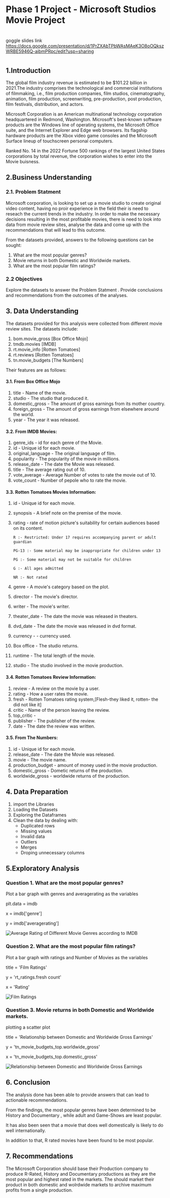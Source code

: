 # Phase 1 Project - Microsoft Studios Movie Project
#
goggle slides link https://docs.google.com/presentation/d/1PrZXAbTPbWAsMAeK3O8oOQkszWRBE5946Q-aibmPRpc/edit?usp=sharing
#
## 1.Introduction
The global film industry revenue is estimated to be $101.22 billion in 2021.The industry comprises the technological and commercial institutions of filmmaking, i.e., film production companies, film studios, cinematography, animation, film production, screenwriting, pre-production, post production, film festivals, distribution, and actors.

Microsoft Corporation is an American multinational technology corporation headquartered in Redmond, Washington. Microsoft's best-known software products are the Windows line of operating systems, the Microsoft Office suite, and the Internet Explorer and Edge web browsers. Its flagship hardware products are the Xbox video game consoles and the Microsoft Surface lineup of touchscreen personal computers.

Ranked No. 14 in the 2022 Fortune 500 rankings of the largest United States corporations by total revenue, the corporation wishes to enter into the Movie buisness.

## 2.Business Understanding
### 2.1. Problem Statment
Microsoft corporation, is looking to set up a movie studio to create original video content, having no proir experience in the field their is need to reseach the current trends in the industry. In order to make the necessary decisions resulting in the most profitable movies, there is need to look into data from movie review sites, analyse the data and come up with the recommendations that will lead to this outcome.

From the datasets provided, answers to the following questions can be sought:

1. What are the most popular genres?
2. Movie returns in both Domestic and Worldwide markets.
3. What are the most popular film ratings?

### 2.2 Objectives
Explore the datasets to answer the Problem Statment .
Provide conclusions and recommendations from the outcomes of the analyses.

## 3. Data Understanding
The datasets provided for this analysis were collected from different movie review sites.
The datasets include:

1. bom.movie_gross [Box Office Mojo]
2. tmdb.movies [IMDB]
3. rt.movie_info [Rotten Tomatoes]
4. rt.reviews [Rotten Tomatoes]
5. tn.movie_budgets [The Numbers]

Their features are as follows:

#### 3.1. From Box Office Mojo
1. title - Name of the movie.
2. studio - The studio that produced it.
3. domestic_gross - The amount of gross earnings from its mother country.
4. foreign_gross - The amount of gross earnings from elsewhere around the world.
5. year - The year it was released.

#### 3.2. From IMDB Movies:
1. genre_ids - id for each genre of the Movie.
2. id - Unique id for each movie.
3. original_language - The original language of film.
4. popularity - The popularity of the movie in millions.
5. release_date - The date the Movie was released.
6. title - The average rating out of 10.
7. vote_average - Average Number of votes to rate the movie out of 10.
8. vote_count - Number of pepole who to rate the movie.

#### 3.3. Rotten Tomatoes Movies Information:
1. id - Unique id for each movie.
2. synopsis - A brief note on the premise of the movie.
3. rating - rate of motion picture's suitability for certain audiences based on its content.

       R :- Restricted: Under 17 requires accompanying parent or adult guardian

       PG-13 :- Some material may be inappropriate for children under 13

       PG :- Some material may not be suitable for children

       G :- All ages admitted

       NR :- Not rated

4. genre - A movie's category based on the plot.
5. director - The movie's director.
6. writer - The movie's writer.
7. theater_date - The date the movie was released in theaters.
8. dvd_date - The date the movie was released in dvd format.
9. currency - - currency used.
10. Box office - The studio returns.
11. runtime - The total length of the movie.
12. studio - The studio involved in the movie production.

#### 3.4. Rotten Tomatoes Review Information:
1. review - A review on the movie by a user.
2. rating - How a user rates the movie.
3. fresh - Rotten Tomatoes rating system,[Flesh-they liked it, rotten- the did not like it]
4. critic - Name of the person leaving the review.
5. top_critic -
6. publisher - The publisher of the review.
7. date - The date the review was written.

#### 3.5. From The Numbers:
1. id - Unique id for each movie.
2. release_date - The date the Movie was released.
3. movie - The movie name.
4. production_budget - amount of money used in the movie production.
5. domestic_gross - Dometic returns of the production.
6. worldwide_gross - worldwide returns of the production.

## 4. Data Preparation
1. import the Libraries
2. Loading the Datasets
3. Exploring the Dataframes
4. Clean the data by dealing with:
    - Duplicated rows
    - Missing values
    - Invalid data
    - Outliers
    - Merges
    - Droping unnecessary columns

## 5.Exploratory Analysis
### Question 1. What are the most popular genres?
Plot a bar graph with genres and averagerating as the variables

plt.data = imdb

x = imdb['genre']

y = imdb['averagerating'] 

![Average Rating of Different Movie Genres according to IMDB](https://github.com/Collinskanyiri/DSC-Phase-1-project/assets/86715443/809266e7-1d87-4ee5-9431-7e37cea3c22f)


### Question 2. What are the most popular film ratings?
Plot a bar graph with ratings and Number of Movies as the variables

title = 'Film Ratings'

y = 'rt_ratings.fresh count'

x = 'Rating'

![Film Ratings](https://github.com/Collinskanyiri/DSC-Phase-1-project/blob/master/img/Film%20Ratings.png?raw=true)
### Question 3. Movie returns in both Domestic and Worldwide markets.
plotting a scatter plot

title = 'Relationship between Domestic and Worldwide Gross Earnings'

y = 'tn_movie_budgets_top.worldwide_gross'

x = 'tn_movie_budgets_top.domestic_gross'

![Relationship between Domestic and Worldwide Gross Earnings](https://github.com/Collinskanyiri/DSC-Phase-1-project/blob/master/img/Relationship%20between%20Domestic%20and%20Worldwide%20Gross%20Earnings.png?raw=true)


## 6. Conclusion
The analysis done has been able to provide answers that can lead to actionable recommendations. 

From the findings, the most popular genres have been determined to be History and Documentary , while adult and Game-Shows are least popular. 

It has also been seen that a movie that does well domestically is likely to do well internationally. 

In addition to that, R rated movies have been found to be most popular.


## 7. Recommendations
The Microsoft Corporation should base their Production company to produce R-Rated, History and Documentary productions as they are the most popular and highest rated in the markets.
The should market their product in both domestic and wolrdwide markets to archive maximum profits from a single production.
